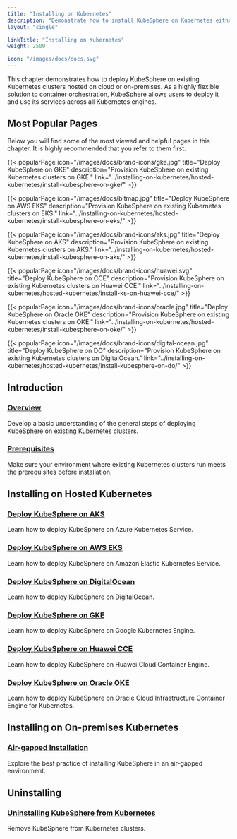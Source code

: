 ```yaml
---
title: "Installing on Kubernetes"
description: "Demonstrate how to install KubeSphere on Kubernetes either hosted on cloud or on-premises."
layout: "single"

linkTitle: "Installing on Kubernetes"
weight: 2500

icon: "/images/docs/docs.svg"
---
```


This chapter demonstrates how to deploy KubeSphere on existing Kubernetes clusters hosted on cloud or on-premises. As a highly flexible solution to container orchestration, KubeSphere allows users to deploy it and use its services across all Kubernetes engines.

## Most Popular Pages

Below you will find some of the most viewed and helpful pages in this chapter. It is highly recommended that you refer to them first.

{{< popularPage icon="/images/docs/brand-icons/gke.jpg" title="Deploy KubeSphere on GKE" description="Provision KubeSphere on existing Kubernetes clusters on GKE." link="../installing-on-kubernetes/hosted-kubernetes/install-kubesphere-on-gke/" >}}

{{< popularPage icon="/images/docs/bitmap.jpg" title="Deploy KubeSphere on AWS EKS" description="Provision KubeSphere on existing Kubernetes clusters on EKS." link="../installing-on-kubernetes/hosted-kubernetes/install-kubesphere-on-eks/" >}}

{{< popularPage icon="/images/docs/brand-icons/aks.jpg" title="Deploy KubeSphere on AKS" description="Provision KubeSphere on existing Kubernetes clusters on AKS." link="../installing-on-kubernetes/hosted-kubernetes/install-kubesphere-on-aks/" >}}

{{< popularPage icon="/images/docs/brand-icons/huawei.svg" title="Deploy KubeSphere on CCE" description="Provision KubeSphere on existing Kubernetes clusters on Huawei CCE." link="../installing-on-kubernetes/hosted-kubernetes/install-ks-on-huawei-cce/" >}}

{{< popularPage icon="/images/docs/brand-icons/oracle.jpg" title="Deploy KubeSphere on Oracle OKE" description="Provision KubeSphere on existing Kubernetes clusters on OKE." link="../installing-on-kubernetes/hosted-kubernetes/install-kubesphere-on-oke/" >}}

{{< popularPage icon="/images/docs/brand-icons/digital-ocean.jpg" title="Deploy KubeSphere on DO" description="Provision KubeSphere on existing Kubernetes clusters on DigitalOcean." link="../installing-on-kubernetes/hosted-kubernetes/install-kubesphere-on-do/" >}}

## Introduction

### [Overview](../installing-on-kubernetes/introduction/overview/)

Develop a basic understanding of the general steps of deploying KubeSphere on existing Kubernetes clusters.

### [Prerequisites](../installing-on-kubernetes/introduction/prerequisites/)

Make sure your environment where existing Kubernetes clusters run meets the prerequisites before installation.

## Installing on Hosted Kubernetes

### [Deploy KubeSphere on AKS](../installing-on-kubernetes/hosted-kubernetes/install-kubesphere-on-aks/)

Learn how to deploy KubeSphere on Azure Kubernetes Service.

### [Deploy KubeSphere on AWS EKS](../installing-on-kubernetes/hosted-kubernetes/install-kubesphere-on-eks/)

Learn how to deploy KubeSphere on Amazon Elastic Kubernetes Service.

### [Deploy KubeSphere on DigitalOcean](../installing-on-kubernetes/hosted-kubernetes/install-kubesphere-on-do/)

Learn how to deploy KubeSphere on DigitalOcean.

### [Deploy KubeSphere on GKE](../installing-on-kubernetes/hosted-kubernetes/install-kubesphere-on-gke/)

Learn how to deploy KubeSphere on Google Kubernetes Engine.

### [Deploy KubeSphere on Huawei CCE](../installing-on-kubernetes/hosted-kubernetes/install-ks-on-huawei-cce/)

Learn how to deploy KubeSphere on Huawei Cloud Container Engine.

### [Deploy KubeSphere on Oracle OKE](../installing-on-kubernetes/hosted-kubernetes/install-kubesphere-on-oke/)

Learn how to deploy KubeSphere on Oracle Cloud Infrastructure Container Engine for Kubernetes.

## Installing on On-premises Kubernetes

### [Air-gapped Installation](../installing-on-kubernetes/on-prem-kubernetes/install-ks-on-linux-airgapped/)

Explore the best practice of installing KubeSphere in an air-gapped environment.

## Uninstalling

### [Uninstalling KubeSphere from Kubernetes](../installing-on-kubernetes/uninstalling/uninstalling-kubesphere-from-k8s/)

Remove KubeSphere from Kubernetes clusters.
